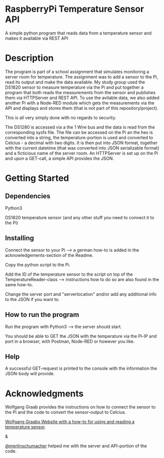 # RaspberryPi Temperature Sensor API
A simple python program that reads data from a temperature sensor and makes it available via REST API

# Description
The program is part of a school assignment that simulates monitoring a server room for temperature. The assignment was to add a sensor to the Pi, read its output and make the data available. My study group used the DS1820 sensor to measure temperature via the Pi and put together a program that both reads the measurements from the sensor and publishes them via HTTPServer and REST API. To use the avilable data, we also added another Pi with a Node-RED module which gets the measurements via the API and displays and stores them (that is not part of this repository/project). 

This is all very simply done with no regards to security.

The DS1280 is accessed via a the 1 Wire bus and the data is read from the corresponding sysfs file. The file can be accessed on the Pi an the hex is converted into a string, the temperature-portion is used and converted to Celcius - a decimal with two digits. It is then put into JSON format, together with the current datetime (that was converted into JSON serializable format) and a ficticious name of the server room. An HTTPServer is set up on the Pi and upon a GET-call, a simple API provides the JSON. 

# Getting Started
## Dependencies
Python3

DS1820 temperature sensor (and any other stuff you need to connect it to the Pi)
## Installing
Connect the sensor to your Pi --> a german how-to is added in the acknowledgements-section of the Readme.

Copy the python script to the Pi.

Add the ID of the temperature sensor to the script on top of the TemperatureReader-class --> instructions how to do so are also found in the same how-to.

Change the server port and "serverlocation" and/or add any additional info to the JSON if you want to.
## How to run the program
Run the program with Python3 --> the server should start.

You should be able to GET the JSON with the temperature via the Pi-IP and port in a browser, with Postman, Node-RED or however you like.
## Help
A successful GET-request is printed to the console with the information the JSON-body will provide.

# Acknowledgments
Wolfgang Graab provides the instructions on how to connect the sensor to the Pi and the code to convert the sensor-output to Celcius.

[Wolfgang Graabs Website with a how-to for using and reading a temperature sensor](https://webnist.de/temperatur-sensor-ds1820-am-raspberry-pi-mit-python/).

&

[@merlinschumacher](https://github.com/merlinschumacher) helped me with the server and API-portion of the code.
